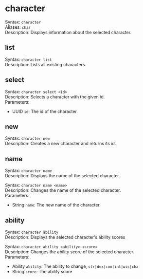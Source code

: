 # character

Syntax: `character`<br>
Aliases: `char`<br>
Description: Displays information about the selected character.<br>

## list

Syntax: `character list`<br>
Description: Lists all existing characters.<br>

## select

Syntax: `character select <id>`<br>
Description: Selects a character with the given id.<br>
Parameters:

- UUID `id`: The id of the character.

## new

Syntax: `character new`<br>
Description: Creates a new character and returns its id.

## name

Syntax: `character name`<br>
Description: Displays the name of the selected character.<br>

Syntax: `character name <name>`<br>
Description: Changes the name of the selected character.<br>
Parameters:

- String `name`: The new name of the character.

## ability

Syntax: `character ability`<br>
Description: Displays the selected character's ability scores

Syntax: `character ability <ability> <score>`<br>
Description: Changes the ability score of the selected character.<br>
Parameters:

- Ability `ability`: The ability to change, `str|dex|con|int|wis|cha`
- String `score`: The ability score
